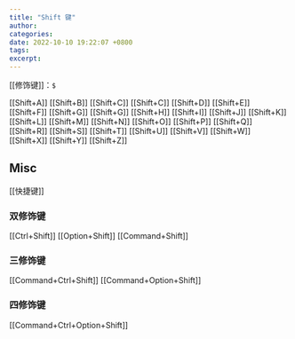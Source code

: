 ```yaml
---
title: "Shift 键"
author: 
categories: 
date: 2022-10-10 19:22:07 +0800
tags: 
excerpt: 
---
```


[[修饰键]]：`$`

[[Shift+A]]
[[Shift+B]]
[[Shift+C]]
[[Shift+C]]
[[Shift+D]]
[[Shift+E]]
[[Shift+F]]
[[Shift+G]]
[[Shift+G]]
[[Shift+H]]
[[Shift+I]]
[[Shift+J]]
[[Shift+K]]
[[Shift+L]]
[[Shift+M]]
[[Shift+N]]
[[Shift+O]]
[[Shift+P]]
[[Shift+Q]]
[[Shift+R]]
[[Shift+S]]
[[Shift+T]]
[[Shift+U]]
[[Shift+V]]
[[Shift+W]]
[[Shift+X]]
[[Shift+Y]]
[[Shift+Z]]



## Misc

[[快捷键]]

### 双修饰键

[[Ctrl+Shift]]
[[Option+Shift]]
[[Command+Shift]]

### 三修饰键
[[Command+Ctrl+Shift]]
[[Command+Option+Shift]]

### 四修饰键

[[Command+Ctrl+Option+Shift]]
